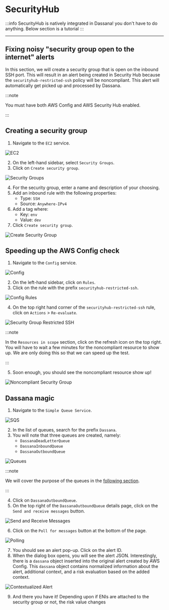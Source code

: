 # SecurityHub

:::info
SecurityHub is natively integrated in Dassana! you don't have to do anything. Below section is a tutorial
:::

---

## Fixing noisy "security group open to the internet" alerts

In this section, we will create a security group that is open on the inbound SSH port. This will result in an alert being created in Security Hub because the `securityhub-restricted-ssh` policy will be noncompliant. This alert will automatically get picked up and processed by Dassana.

:::note

You must have both AWS Config and AWS Security Hub enabled.

:::

## Creating a security group

1. Navigate to the `EC2` service.

![EC2](/img/guides/vendor-setup/security-hub/ec2.png)

2. On the left-hand sidebar, select `Security Groups`.
3. Click on `Create security group`.

![Security Groups](/img/guides/vendor-setup/security-hub/securityGroups.png)

4. For the security group, enter a name and description of your choosing.
5. Add an inbound rule with the following properties:
    - Type: `SSH`
    - Source: `Anywhere-IPv4`
6. Add a tag where:
    - Key: `env`
    - Value: `dev`
7. Click `Create security group`.

![Create Security Group](/img/guides/vendor-setup/security-hub/createSecurityGroup.png)

## Speeding up the AWS Config check

1. Navigate to the `Config` service.

![Config](/img/guides/vendor-setup/security-hub/config.png)

2. On the left-hand sidebar, click on `Rules`.
3. Click on the rule with the prefix `securityhub-restricted-ssh`.

![Config Rules](/img/guides/vendor-setup/security-hub/configRules.png)

4. On the top right hand corner of the `securityhub-restricted-ssh` rule, click on `Actions` > `Re-evaluate`.

![Security Group Restricted SSH](/img/guides/vendor-setup/security-hub/securityGroupRestrictedSSH.png)

:::note

In the `Resources in scope` section, click on the refresh icon on the top right. You will have to wait a few minutes for the noncompliant resource to show up. We are only doing this so that we can speed up the test.

:::

5. Soon enough, you should see the noncompliant resource show up!

![Noncompliant Security Group](/img/guides/vendor-setup/security-hub/noncompliantSecurityGroup.png)

## Dassana magic

1. Navigate to the `Simple Queue Service`.

![SQS](/img/guides/vendor-setup/security-hub/sqs.png)

2. In the list of queues, search for the prefix `Dassana`.
3. You will note that three queues are created, namely:
    - `DassanaDeadLetterQueue`
    - `DassanaInboundQueue`
    - `DassanaOutboundQueue`

![Queues](/img/guides/vendor-setup/security-hub/queues.png)

:::note

We will cover the purpose of the queues in the [following section](/docs/how-it-works/alert-lifecycle).

:::

4. Click on `DassanaOutboundQueue`.
5. On the top right of the `DassanaOutboundQueue` details page, click on the `Send and receive messages` button.

![Send and Receive Messages](/img/guides/vendor-setup/security-hub/sendAndReceiveMessages.png)

6. Click on the `Poll for messages` button at the bottom of the page.

![Polling](/img/guides/vendor-setup/security-hub/polling.png)

7. You should see an alert pop-up. Click on the alert ID.
8. When the dialog box opens, you will see the alert JSON. Interestingly, there is a `dassana` object inserted into the original alert created by AWS Config. This `dassana` object contains normalized information about the alert, additional context, and a risk evaluation based on the added context.

![Contextualized Alert](/img/guides/vendor-setup/security-hub/contextualizedAlert.png)

9. And there you have it! Depending upon if ENIs are attached to the security group or not, the risk value changes
